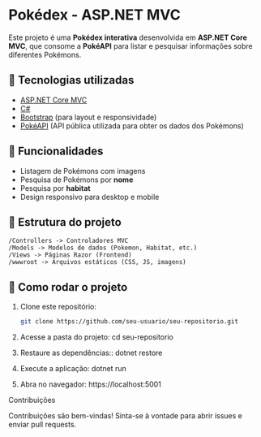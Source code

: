 # Pokédex - ASP.NET MVC

Este projeto é uma **Pokédex interativa** desenvolvida em **ASP.NET Core MVC**, que consome a **PokéAPI** para listar e pesquisar informações sobre diferentes Pokémons.

## 🚀 Tecnologias utilizadas

- [ASP.NET Core MVC](https://dotnet.microsoft.com/)  
- [C#](https://learn.microsoft.com/pt-br/dotnet/csharp/)  
- [Bootstrap](https://getbootstrap.com/) (para layout e responsividade)  
- [PokéAPI](https://pokeapi.co/) (API pública utilizada para obter os dados dos Pokémons)

## 📌 Funcionalidades

- Listagem de Pokémons com imagens  
- Pesquisa de Pokémons por **nome**  
- Pesquisa por **habitat**  
- Design responsivo para desktop e mobile  

## 📂 Estrutura do projeto
```text
/Controllers -> Controladores MVC
/Models -> Modelos de dados (Pokemon, Habitat, etc.)
/Views -> Páginas Razor (Frontend)
/wwwroot -> Arquivos estáticos (CSS, JS, imagens)
```
## 🔧 Como rodar o projeto

1. Clone este repositório:
   ```bash
   git clone https://github.com/seu-usuario/seu-repositorio.git

2. Acesse a pasta do projeto:
   cd seu-repositorio

3. Restaure as dependências::
   dotnet restore

4. Execute a aplicação:
   dotnet run

5. Abra no navegador:
   https://localhost:5001

Contribuições

Contribuições são bem-vindas!
Sinta-se à vontade para abrir issues e enviar pull requests.
